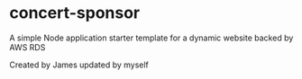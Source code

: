 # concert-sponsor
A simple Node application starter template for a dynamic website backed by AWS RDS


Created by James 
updated by myself
